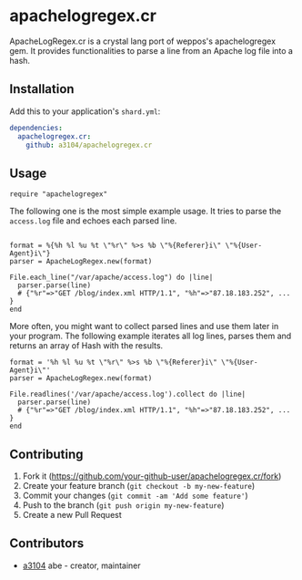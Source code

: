 # apachelogregex.cr


ApacheLogRegex.cr is a crystal lang port of weppos's apachelogregex gem. 
It provides functionalities to parse a line from an Apache log file into a hash.

## Installation

Add this to your application's `shard.yml`:

```yaml
dependencies:
  apachelogregex.cr:
    github: a3104/apachelogregex.cr
```

## Usage

```crystal
require "apachelogregex"
```


The following one is the most simple example usage. It tries to parse the `access.log` file and echoes each parsed line.

```

format = %{%h %l %u %t \"%r\" %>s %b \"%{Referer}i\" \"%{User-Agent}i\"}
parser = ApacheLogRegex.new(format)

File.each_line("/var/apache/access.log") do |line|
  parser.parse(line)
  # {"%r"=>"GET /blog/index.xml HTTP/1.1", "%h"=>"87.18.183.252", ... }
end
```

More often, you might want to collect parsed lines and use them later in your program. The following example iterates all log lines, parses them and returns an array of Hash with the results.

```
format = '%h %l %u %t \"%r\" %>s %b \"%{Referer}i\" \"%{User-Agent}i\"'
parser = ApacheLogRegex.new(format)

File.readlines('/var/apache/access.log').collect do |line|
  parser.parse(line)
  # {"%r"=>"GET /blog/index.xml HTTP/1.1", "%h"=>"87.18.183.252", ... }
end
```


## Contributing

1. Fork it (<https://github.com/your-github-user/apachelogregex.cr/fork>)
2. Create your feature branch (`git checkout -b my-new-feature`)
3. Commit your changes (`git commit -am 'Add some feature'`)
4. Push to the branch (`git push origin my-new-feature`)
5. Create a new Pull Request

## Contributors

- [a3104](https://github.com/a3104) abe - creator, maintainer
